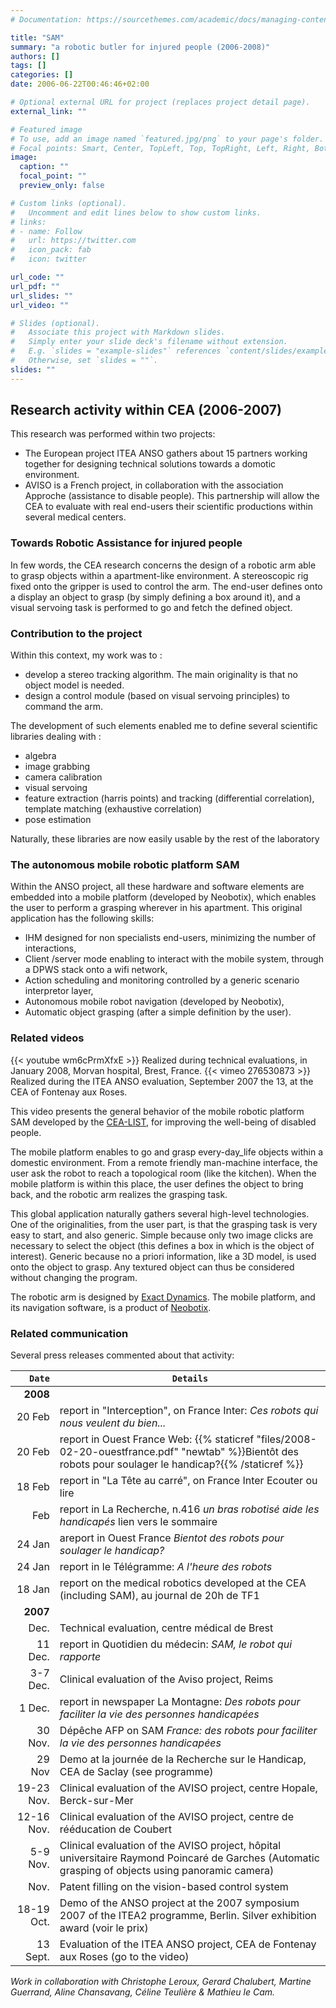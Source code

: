 ```yaml
---
# Documentation: https://sourcethemes.com/academic/docs/managing-content/

title: "SAM"
summary: "a robotic butler for injured people (2006-2008)"
authors: []
tags: []
categories: []
date: 2006-06-22T00:46:46+02:00

# Optional external URL for project (replaces project detail page).
external_link: ""

# Featured image
# To use, add an image named `featured.jpg/png` to your page's folder.
# Focal points: Smart, Center, TopLeft, Top, TopRight, Left, Right, BottomLeft, Bottom, BottomRight.
image:
  caption: ""
  focal_point: ""
  preview_only: false

# Custom links (optional).
#   Uncomment and edit lines below to show custom links.
# links:
# - name: Follow
#   url: https://twitter.com
#   icon_pack: fab
#   icon: twitter

url_code: ""
url_pdf: ""
url_slides: ""
url_video: ""

# Slides (optional).
#   Associate this project with Markdown slides.
#   Simply enter your slide deck's filename without extension.
#   E.g. `slides = "example-slides"` references `content/slides/example-slides.md`.
#   Otherwise, set `slides = ""`.
slides: ""
---
```

## Research activity within  CEA (2006-2007)

This research was performed within two projects:

- The European project ITEA ANSO gathers about 15 partners working together for designing technical solutions towards a domotic environment.
- AVISO is a French project, in collaboration with the association Approche (assistance to disable people).
  This partnership will allow the CEA to evaluate with real end-users their scientific productions within several medical centers.

### Towards Robotic Assistance for injured people

In few words, the CEA research concerns the design of a robotic arm able to grasp objects within a apartment-like environment.
A stereoscopic rig fixed onto the gripper is used to control the arm.
The end-user defines onto a display an object to grasp (by simply defining a box around it), and a visual servoing task is performed to go and fetch the defined object.

### Contribution to the project

Within this context, my work was to :

* develop a stereo tracking algorithm. The main originality is that no object model is needed.
* design a control module (based on visual servoing  principles) to command the arm.

The development of such elements enabled me to define several scientific libraries dealing with :

* algebra
* image grabbing
* camera calibration
* visual servoing
* feature extraction (harris points) and tracking (differential correlation), template matching (exhaustive correlation)
* pose estimation

<p> Naturally, these libraries are now easily usable by the rest of the laboratory </p>

### The autonomous mobile robotic platform SAM

Within the ANSO project, all these hardware and software elements are embedded into a mobile platform (developed by Neobotix), which enables the user to perform a grasping wherever in his apartment.
This original application has the following skills:

- IHM designed for non specialists end-users, minimizing the number of interactions,
- Client /server mode enabling to interact with the mobile system, through a DPWS stack onto a wifi network,
- Action scheduling and monitoring controlled by a generic scenario interpretor layer,
- Autonomous mobile robot navigation (developed by Neobotix),
- Automatic object grasping (after a simple definition by the user).

### Related videos

{{< youtube wm6cPrmXfxE >}}
Realized during technical evaluations, in January 2008,  Morvan hospital, Brest, France.
{{< vimeo 276530873 >}}
Realized during the ITEA ANSO evaluation, September 2007 the 13, at the CEA of Fontenay aux Roses.

This video presents the general behavior of the mobile robotic platform SAM developed by the <a target="_blank" href="http://www-list.cea.fr/index_gb.htm">CEA-LIST</a>, for improving the well-being of disabled people.

The mobile platform enables to go and grasp every-day_life objects within a domestic environment.
From a remote friendly man-machine interface, the user ask the robot to reach a topological room (like the kitchen).
When the mobile platform is within this place, the user defines the object to bring back, and the robotic arm realizes the grasping task.

This global application naturally gathers several high-level technologies. One of the originalities, from the user part, is that the grasping task is very easy to start, and also generic.
Simple because only two image clicks are necessary to select the object (this defines a box in which is the object of interest). Generic because no a priori information, like a 3D model, is used onto the object to grasp.
Any textured object can thus be considered without changing the program.

The robotic arm is designed by [Exact Dynamics](http://www.exactdynamics.nl/).
The mobile platform, and its navigation software, is a product of [Neobotix](https://www.neobotix-robots.com/).

### Related communication

Several press releases commented about that activity:

| `Date`| `Details` |
|------:|---------|
| **2008** | |
| 20 Feb | report in "Interception", on France Inter: _Ces robots qui nous veulent du bien..._ |
|20 Feb	| report in Ouest France Web: {{% staticref "files/2008-02-20-ouestfrance.pdf" "newtab" %}}Bientôt des robots pour soulager le handicap?{{%  /staticref %}}|
|18 Feb	| report in "La Tête au carré", on France Inter Ecouter ou lire |
| Feb |	report in La Recherche, n.416 _un bras robotisé aide les handicapés_ lien vers le sommaire |
|24 Jan | areport in Ouest France _Bientot des robots pour soulager le handicap?_ |
|24 Jan | report in le Télégramme: _A l'heure des robots_ |
|18 Jan | report on the medical robotics developed at the CEA (including SAM), au journal de 20h de TF1 |
| **2007** ||
| Dec.	| Technical evaluation, centre médical de Brest |
|11 Dec.| report in Quotidien du médecin: _SAM, le robot qui rapporte_ |
|3-7 Dec. |	Clinical evaluation of the Aviso project, Reims|
|1 Dec. | report in newspaper La Montagne: _Des robots pour faciliter la vie des personnes handicapées_ |
|30 Nov.| Dépêche AFP on SAM _France: des robots pour faciliter la vie des personnes handicapées_
|29 Nov	| Demo at la journée de la Recherche sur le Handicap, CEA de Saclay (see programme) |
|19-23 Nov. | Clinical evaluation of the AVISO project, centre Hopale, Berck-sur-Mer |
|12-16 Nov. | Clinical evaluation of the AVISO project, centre de rééducation de Coubert|
|5-9 Nov. | Clinical evaluation of the AVISO project, hôpital universitaire Raymond Poincaré de Garches (Automatic grasping of objects using panoramic camera) |
|Nov. | Patent filling on the vision-based control system |
|18-19 Oct. | Demo of the ANSO project at the 2007 symposium 2007 of the ITEA2 programme, Berlin. Silver exhibition award (voir le prix) |
|13 Sept. | Evaluation of the ITEA ANSO project, CEA de Fontenay aux Roses (go to the video) |

_Work in collaboration with Christophe Leroux, Gerard Chalubert, Martine Guerrand, Aline Chansavang, Céline Teulière & Mathieu le Cam._
